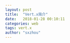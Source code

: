 ```yaml
---
layout: post
title:  "Vert.x简介"
date:   2018-01-28 00:10:11
categories: web
tags: vert.x
author: "sxzhou"
---  
```


